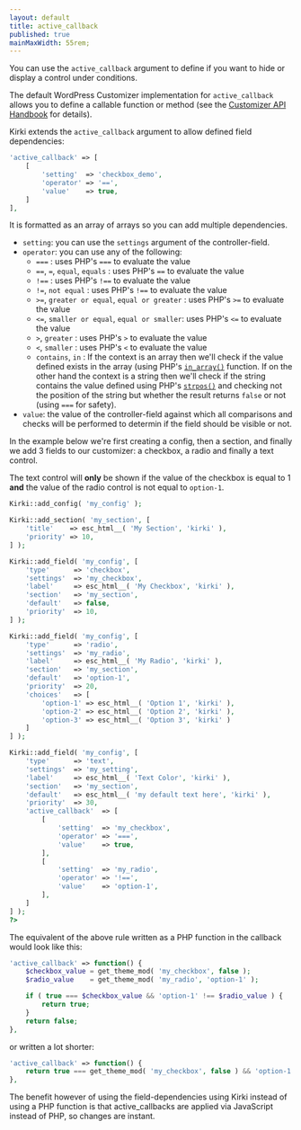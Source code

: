 ```yaml
---
layout: default
title: active_callback
published: true
mainMaxWidth: 55rem;
---
```


You can use the `active_callback` argument to define if you want to hide or display a control under conditions.

The default WordPress Customizer implementation for `active_callback` allows you to define a callable function or method (see the [Customizer API Handbook](https://developer.wordpress.org/themes/advanced-topics/customizer-api/#contextual-controls-sections-and-panels) for details).


Kirki extends the `active_callback` argument to allow defined field dependencies:

```php
'active_callback' => [
	[
		'setting'  => 'checkbox_demo',
		'operator' => '==',
		'value'    => true,
	]
],
```
It is formatted as an array of arrays so you can add multiple dependencies.

* `setting`: you can use the `settings` argument of the controller-field.
* `operator`: you can use any of the following:
  * `===` : uses PHP's `===` to evaluate the value
  * `==`, `=`, `equal`, `equals` : uses PHP's `==` to evaluate the value
  * `!==` : uses PHP's `!==` to evaluate the value
  * `!=`, `not equal` : uses PHP's `!==` to evaluate the value
  * `>=`, `greater or equal`, `equal or greater` : uses PHP's `>=` to evaluate the value
  * `<=`, `smaller or equal`, `equal or smaller`: uses PHP's `<=` to evaluate the value
  * `>`, `greater` : uses PHP's `>` to evaluate the value
  * `<`, `smaller` : uses PHP's `<` to evaluate the value
  * `contains`, `in` : If the context is an array then we'll check if the value defined exists in the array (using PHP's [`in_array()`](http://php.net/manual/en/function.in-array.php) function. If on the other hand the context is a string then we'll check if the string contains the value defined using PHP's [`strpos()`](http://php.net/manual/en/function.strpos.php) and checking not the position of the string but whether the result returns `false` or not (using `===` for safety).
* `value`: the value of the controller-field against which all comparisons and checks will be performed to determin if the field should be visible or not.

In the example below we're first creating a config, then a section, and finally we add 3 fields to our customizer: a checkbox, a radio and finally a text control.

The text control will **only** be shown if the value of the checkbox is equal to 1 **and** the value of the radio control is not equal to `option-1`.


```php
Kirki::add_config( 'my_config' );

Kirki::add_section( 'my_section', [
	'title'    => esc_html__( 'My Section', 'kirki' ),
    'priority' => 10,
] );

Kirki::add_field( 'my_config', [
	'type'      => 'checkbox',
	'settings'  => 'my_checkbox',
	'label'     => esc_html__( 'My Checkbox', 'kirki' ),
	'section'   => 'my_section',
	'default'   => false,
	'priority'  => 10,
] );

Kirki::add_field( 'my_config', [
	'type'      => 'radio',
	'settings'  => 'my_radio',
	'label'     => esc_html__( 'My Radio', 'kirki' ),
	'section'   => 'my_section',
	'default'   => 'option-1',
	'priority'  => 20,
	'choices'   => [
		'option-1' => esc_html__( 'Option 1', 'kirki' ),
		'option-2' => esc_html__( 'Option 2', 'kirki' ),
		'option-3' => esc_html__( 'Option 3', 'kirki' )
	]
] );

Kirki::add_field( 'my_config', [
	'type'      => 'text',
	'settings'  => 'my_setting',
	'label'     => esc_html__( 'Text Color', 'kirki' ),
	'section'   => 'my_section',
	'default'   => esc_html__( 'my default text here', 'kirki' ),
	'priority'  => 30,
	'active_callback'  => [
		[
			'setting'  => 'my_checkbox',
			'operator' => '===',
			'value'    => true,
		],
		[
			'setting'  => 'my_radio',
			'operator' => '!==',
			'value'    => 'option-1',
		],
	]
] );
?>
```

The equivalent of the above rule written as a PHP function in the callback would look like this:

```php
'active_callback' => function() {
	$checkbox_value = get_theme_mod( 'my_checkbox', false );
	$radio_value    = get_theme_mod( 'my_radio', 'option-1' );

	if ( true === $checkbox_value && 'option-1' !== $radio_value ) {
		return true;
	}
	return false;
},
```
or written a lot shorter:

```php
'active_callback' => function() {
	return true === get_theme_mod( 'my_checkbox', false ) && 'option-1' !== get_theme_mod( 'my_radio', 'option-1' );
},
```

The benefit however of using the field-dependencies using Kirki instead of using a PHP function is that active_callbacks are applied via JavaScript instead of PHP, so changes are instant.
